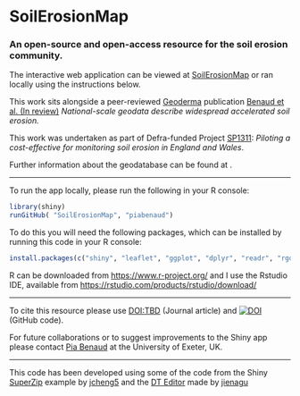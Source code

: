 # SoilErosionMap
### An open-source and open-access resource for the soil erosion community.

The interactive web application can be viewed at [SoilErosionMap] or ran locally using the instructions below.

This work sits alongside a peer-reviewed [Geoderma] publication [Benaud et al. (In review)] *National-scale geodata describe widespread accelerated soil erosion.* 

This work was undertaken as part of Defra-funded Project [SP1311]: *Piloting a cost-effective for monitoring soil erosion in England and Wales*.

Further information about the geodatabase can be found at <WEBLINK>.

---

To run the app locally, please run the following in your R console: 
```R
library(shiny)
runGitHub( "SoilErosionMap", "piabenaud")
```
To do this you will need the following packages, which can be installed by running this code in your R console:
 ```R
 install.packages(c("shiny", "leaflet", "ggplot", "dplyr", "readr", "rgdal", "scales", "lubridate", "DT", "htmltools"))
 ```
 R can be downloaded from <https://www.r-project.org/> and I use the Rstudio IDE, available from <https://rstudio.com/products/rstudio/download/>
 
---

To cite this resource please use <DOI:TBD> (Journal article) and [![DOI](https://zenodo.org/badge/DOI/http://10.5281/zenodo.3670112.svg)](https://doi.org/http://10.5281/zenodo.3670112) (GitHub code). 

For future collaborations or to suggest improvements to the Shiny app please contact [Pia Benaud] at the University of Exeter, UK. 

--- 

This code has been developed using some of the code from the Shiny [SuperZip] example by [jcheng5] and the [DT Editor] made by [jienagu]



[SoilErosionMap]: https://piabenaud.shinyapps.io/SoilErosionMap
[Geoderma]: https://www.journals.elsevier.com/geoderma
[Benaud et al. (In review)]: DOI
[Pia Benaud]: http://geography.exeter.ac.uk/staff/index.php?web_id=Pia_Benaud
[Superzip]: https://github.com/rstudio/shiny-examples/tree/master/063-superzip-example
[jcheng5]: https://github.com/jcheng5
[SP1311]: http://randd.defra.gov.uk/Default.aspx?Module=More&Location=None&ProjectID=18369
[DT Editor]: https://github.com/jienagu/DT-Editor
[jienagu]: https://github.com/jienagu